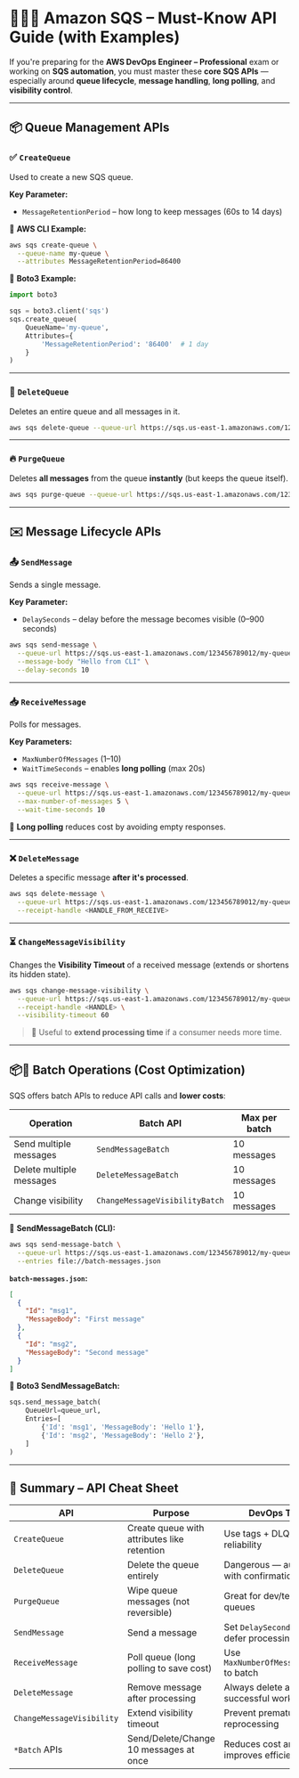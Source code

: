 # 🧑‍💻📨 **Amazon SQS – Must-Know API Guide (with Examples)**

If you're preparing for the **AWS DevOps Engineer – Professional** exam or working on **SQS automation**, you must master these **core SQS APIs** — especially around **queue lifecycle**, **message handling**, **long polling**, and **visibility control**.

---

## 📦 Queue Management APIs

### ✅ `CreateQueue`

Used to create a new SQS queue.

**Key Parameter:**

- `MessageRetentionPeriod` – how long to keep messages (60s to 14 days)

📘 **AWS CLI Example:**

```bash
aws sqs create-queue \
  --queue-name my-queue \
  --attributes MessageRetentionPeriod=86400
```

📘 **Boto3 Example:**

```python
import boto3

sqs = boto3.client('sqs')
sqs.create_queue(
    QueueName='my-queue',
    Attributes={
        'MessageRetentionPeriod': '86400'  # 1 day
    }
)
```

---

### 🧼 `DeleteQueue`

Deletes an entire queue and all messages in it.

```bash
aws sqs delete-queue --queue-url https://sqs.us-east-1.amazonaws.com/123456789012/my-queue
```

---

### 🔥 `PurgeQueue`

Deletes **all messages** from the queue **instantly** (but keeps the queue itself).

```bash
aws sqs purge-queue --queue-url https://sqs.us-east-1.amazonaws.com/123456789012/my-queue
```

---

## ✉️ Message Lifecycle APIs

### 📤 `SendMessage`

Sends a single message.

**Key Parameter:**

- `DelaySeconds` – delay before the message becomes visible (0–900 seconds)

```bash
aws sqs send-message \
  --queue-url https://sqs.us-east-1.amazonaws.com/123456789012/my-queue \
  --message-body "Hello from CLI" \
  --delay-seconds 10
```

---

### 📥 `ReceiveMessage`

Polls for messages.

**Key Parameters:**

- `MaxNumberOfMessages` (1–10)
- `WaitTimeSeconds` – enables **long polling** (max 20s)

```bash
aws sqs receive-message \
  --queue-url https://sqs.us-east-1.amazonaws.com/123456789012/my-queue \
  --max-number-of-messages 5 \
  --wait-time-seconds 10
```

📌 **Long polling** reduces cost by avoiding empty responses.

---

### ❌ `DeleteMessage`

Deletes a specific message **after it's processed**.

```bash
aws sqs delete-message \
  --queue-url https://sqs.us-east-1.amazonaws.com/123456789012/my-queue \
  --receipt-handle <HANDLE_FROM_RECEIVE>
```

---

### ⏳ `ChangeMessageVisibility`

Changes the **Visibility Timeout** of a received message (extends or shortens its hidden state).

```bash
aws sqs change-message-visibility \
  --queue-url https://sqs.us-east-1.amazonaws.com/123456789012/my-queue \
  --receipt-handle <HANDLE> \
  --visibility-timeout 60
```

> 🔄 Useful to **extend processing time** if a consumer needs more time.

---

## 📦💪 Batch Operations (Cost Optimization)

SQS offers batch APIs to reduce API calls and **lower costs**:

| Operation                | Batch API                      | Max per batch |
| ------------------------ | ------------------------------ | ------------- |
| Send multiple messages   | `SendMessageBatch`             | 10 messages   |
| Delete multiple messages | `DeleteMessageBatch`           | 10 messages   |
| Change visibility        | `ChangeMessageVisibilityBatch` | 10 messages   |

📘 **SendMessageBatch (CLI):**

```bash
aws sqs send-message-batch \
  --queue-url https://sqs.us-east-1.amazonaws.com/123456789012/my-queue \
  --entries file://batch-messages.json
```

**`batch-messages.json`:**

```json
[
  {
    "Id": "msg1",
    "MessageBody": "First message"
  },
  {
    "Id": "msg2",
    "MessageBody": "Second message"
  }
]
```

📘 **Boto3 SendMessageBatch:**

```python
sqs.send_message_batch(
    QueueUrl=queue_url,
    Entries=[
        {'Id': 'msg1', 'MessageBody': 'Hello 1'},
        {'Id': 'msg2', 'MessageBody': 'Hello 2'},
    ]
)
```

---

## 🧠 Summary – API Cheat Sheet

| API                       | Purpose                                     | DevOps Tip                             |
| ------------------------- | ------------------------------------------- | -------------------------------------- |
| `CreateQueue`             | Create queue with attributes like retention | Use tags + DLQs for reliability        |
| `DeleteQueue`             | Delete the queue entirely                   | Dangerous — automate with confirmation |
| `PurgeQueue`              | Wipe queue messages (not reversible)        | Great for dev/test queues              |
| `SendMessage`             | Send a message                              | Set `DelaySeconds` to defer processing |
| `ReceiveMessage`          | Poll queue (long polling to save cost)      | Use `MaxNumberOfMessages=10` to batch  |
| `DeleteMessage`           | Remove message after processing             | Always delete after successful work    |
| `ChangeMessageVisibility` | Extend visibility timeout                   | Prevent premature reprocessing         |
| `*Batch` APIs             | Send/Delete/Change 10 messages at once      | Reduces cost and improves efficiency   |
